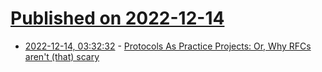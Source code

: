 # [Published on 2022-12-14](index.md)

* [2022-12-14, 03:32:32](https://lobste.rs/s/spiw5g/protocols_as_practice_projects_why_rfcs) - [Protocols As Practice Projects: Or, Why RFCs aren't (that) scary](https://naiveai.hashnode.dev/protocols-as-practice-projects)
